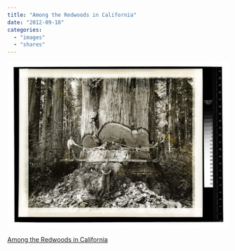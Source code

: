 ```yaml
---
title: "Among the Redwoods in California"
date: "2012-09-18"
categories: 
  - "images"
  - "shares"
---
```


![](images/tumblr_m9vfqj5gFZ1qz4vrlo1_1280-1024x768.jpg)

[Among the Redwoods in California](http://content.cdlib.org/ark:/13030/ft5m3nb0mz/)
